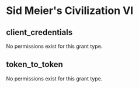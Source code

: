 # Sid Meier's Civilization VI

## client_credentials
No permissions exist for this grant type.

## token_to_token
No permissions exist for this grant type.